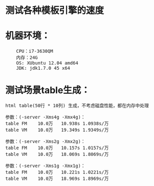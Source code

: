 测试各种模板引擎的速度
=============
# 机器环境：
<pre>
	CPU：i7-3630QM
	内存：24G
	OS: XUbuntu 12.04 amd64
	JDK: jdk1.7.0_45 x64
</pre>

# 测试场景table生成：
<pre>
html table(50行 * 10列) 生成，不考虑磁盘性能，都在内存中处理

参数：(-server -Xms4g -Xmx4g)：
table FM	10.0万	10.938s	1.0938s/万
table VM	10.0万	19.349s	1.9349s/万

参数：(-server -Xms2g -Xmx2g)：
table FM	10.0万	10.157s	1.0157s/万
table VM	10.0万	18.069s	1.8069s/万

参数：(-server -Xms1g -Xmx1g)：
table FM	10.0万	10.221s	1.0221s/万
table VM	10.0万	18.969s	1.8969s/万
</pre>